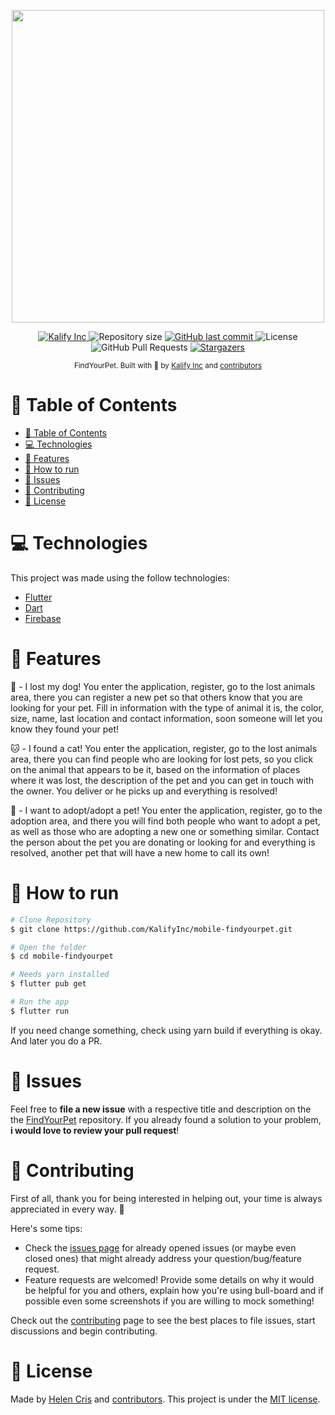 <p align="center">
   <img src="https://github.com/KalifyInc/website-findyourpet/blob/main/assets/logotipo.png?raw=true" width="500"/>
</p>

<p align="center">
   <a href="https://github.com/KalifyInc">
      <img alt="Kalify Inc" src="https://img.shields.io/badge/-KalifyInc-5965e0?style=flat&logo=Github&logoColor=white" />
   </a>
  <img alt="Repository size" src="https://img.shields.io/github/repo-size/KalifyInc/mobile-findyourpet?color=5965e0">

  <a href="https://github.com/KalifyInc/mobile-findyourpet/commits/main">
    <img alt="GitHub last commit" src="https://img.shields.io/github/last-commit/KalifyInc/mobile-findyourpet?color=5965e0">
  </a>
  <img alt="License" src="https://img.shields.io/badge/license-MIT-5965e0">
  <img alt="GitHub Pull Requests" src="https://img.shields.io/github/issues-pr/KalifyInc/mobile-findyourpet?color=5965e0" />
  <a href="https://github.com/KalifyInc/mobile-findyourpet/stargazers">
    <img alt="Stargazers" src="https://img.shields.io/github/stars/KalifyInc/mobile-findyourpet?color=5965e0&logo=github">
  </a>
</p>

<div align="center">
  <sub>FindYourPet. Built with 💚 by
    <a href="https://github.com/KalifyInc">Kalify Inc</a> and
    <a href="https://github.com/KalifyInc/mobile-findyourpet/graphs/contributors">
      contributors
    </a>
  </sub>
</div>

# 📌 Table of Contents

- [📌 Table of Contents](#-table-of-contents)
- [💻 Technologies](#-technologies)
- [🚀 Features](#-features)
- [🚧 How to run](#-how-to-run)
- [🐛 Issues](#-issues)
- [🎉 Contributing](#-contributing)
- [📕 License](#-license)

<!-- # 👀 Demo Website
👉  Demo: https://findyourpet.vercel.app/ -->

# 💻 Technologies

This project was made using the follow technologies:

- [Flutter](https://flutter.dev/)
- [Dart](https://dart.dev/)
- [Firebase](https://firebase.google.com/?gclsrc=ds&gclsrc=ds&gclid=CJ_L4Iu7zvwCFcM9HwodOQkHFw)

# 🚀 Features

🐶 - I lost my dog!
You enter the application, register, go to the lost animals area, there you can register a new pet so that others know that you are looking for your pet. Fill in information with the type of animal it is, the color, size, name, last location and contact information, soon someone will let you know they found your pet!

🐱 - I found a cat!
You enter the application, register, go to the lost animals area, there you can find people who are looking for lost pets, so you click on the animal that appears to be it, based on the information of places where it was lost, the description of the pet and you can get in touch with the owner. You deliver or he picks up and everything is resolved!

🐰 - I want to adopt/adopt a pet!
You enter the application, register, go to the adoption area, and there you will find both people who want to adopt a pet, as well as those who are adopting a new one or something similar. Contact the person about the pet you are donating or looking for and everything is resolved, another pet that will have a new home to call its own!

# 🚧 How to run

```bash
# Clone Repository
$ git clone https://github.com/KalifyInc/mobile-findyourpet.git

# Open the folder
$ cd mobile-findyourpet

# Needs yarn installed
$ flutter pub get

# Run the app
$ flutter run
```

If you need change something, check using yarn build if everything is okay. And later you do a PR.

# 🐛 Issues

Feel free to **file a new issue** with a respective title and description on the the [FindYourPet](https://github.com/KalifyInc/mobile-findyourpet/issues) repository. If you already found a solution to your problem, **i would love to review your pull request**!

# 🎉 Contributing

First of all, thank you for being interested in helping out, your time is always appreciated in every way. :100:

Here's some tips:

- Check the [issues page](https://github.com/KalifyInc/mobile-findyourpet/issues) for already opened issues (or maybe even closed ones) that might already address your question/bug/feature request.
- Feature requests are welcomed! Provide some details on why it would be helpful for you and others, explain how you're using bull-board and if possible even some screenshots if you are willing to mock something!

Check out the [contributing](https://github.com/KalifyInc/mobile-findyourpet/graphs/contributors) page to see the best places to file issues, start discussions and begin contributing.

# 📕 License

<!-- Released in 2021 -->

Made by [Helen Cris](https://github.com/HelenCris) and [contributors](https://github.com/KalifyInc/mobile-findyourpet/graphs/contributors).
This project is under the [MIT license](./LICENSE).
